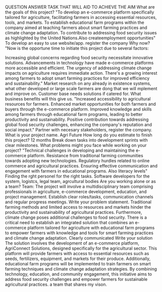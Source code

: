 QUESTION	ANSWER	TASK THAT WILL AID TO ACHIEVE THE AIM
What are the goals of this project?	"To develop an e-commerce platform specifically tailored for agriculture, facilitating farmers in accessing essential resources, tools, and markets.
To establish educational farm programs within the company aimed at teaching farmers about smart farming practices and climate change adaptation.
To contribute to addressing food security issues as highlighted by the United Nations.Also createemployment opportunities"	To develop an easy to use website/app. register the company
Why now?	"Now is the opportune time to initiate this project due to several factors:

Increasing global concerns regarding food security necessitate innovative solutions.
Advancements in technology have made e-commerce platforms more accessible and efficient.
The urgency of addressing climate change impacts on agriculture requires immediate action.
There's a growing interest among farmers to adopt smart farming practices for improved efficiency and sustainability."	Market research on any already in existence systems, what other developed or large scale farmers are dong that we will mplement and improve on. Customer base needs solutions if catered for.
What business benefits will this give us.	"Increased accessibility to agricultural resources for farmers.
Enhanced market opportunities for both farmers and buyers through the e-commerce platform.
Improved knowledge and skills among farmers through educational farm programs, leading to better productivity and sustainability.
Positive contribution towards addressing global food security challenges, enhancing the company's reputation and social impact."	Partner with necesary stakeholders, register the company.
What is your project name.	Agri Future	
How long do you estimate to finish this project?	12 months 	Break down tasks into development sprints with clear milestones.
What problems might you face while working on your project?	"Technical challenges in developing and maintaining the e-commerce platform.
Resistance from traditional farming communities towards adopting new technologies.
Regulatory hurdles related to online commerce and agricultural practices.
Ensuring effective communication and engagement with farmers in educational programs. Also literacy levels"	Finding the rght personel for the right tasks. Software developers for the system, logistcs, legal team, agrcultural bodies
Are you working alone or as a team?	Team: The project will involve a multidisciplinary team comprising professionals in agriculture, e-commerce development, education, and project management.	Establish clear roles/tasks, communication channels and regular progress meetings.
Write your problem statement.	Traditional farming methods and limited access to resources and markets hinder the productivity and sustainability of agricultural practices. Furthermore, climate change poses additional challenges to food security. There is a critical need to establish an integrated solution that combines an e-commerce platform tailored for agriculture with educational farm programs to empower farmers with knowledge and tools for smart farming practices and climate change adaptation.	Clearly communicated 
Write your solution	The solution involves the development of an e-commerce platform, AgriConnect Solutions, designed specifically for the agricultural sector. This platform will provide farmers with access to essential resources such as seeds, fertilizers, equipment, and markets for their produce. Additionally, educational farm programs will be implemented to train farmers on smart farming techniques and climate change adaptation strategies. By combining technology, education, and community engagement, this initiative aims to address food security challenges and empower farmers for sustainable agricultural practices.	a team that shares my vison.
